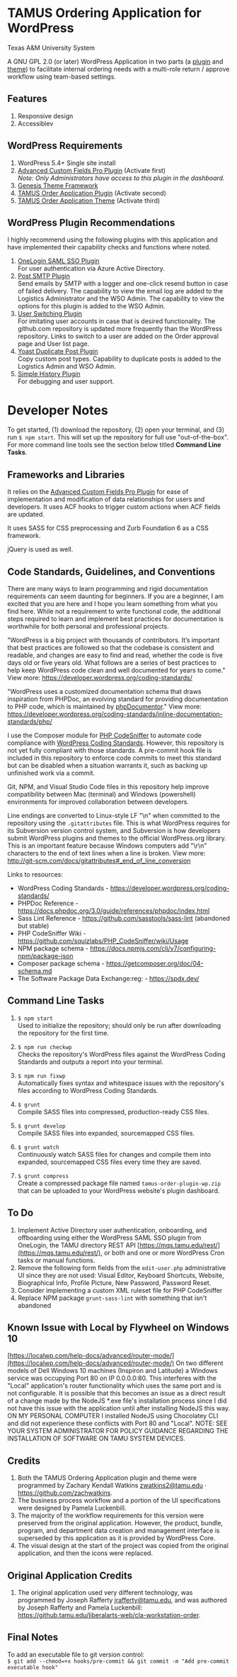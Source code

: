 # TAMUS Ordering Application for WordPress

Texas A&M University System

A GNU GPL 2.0 (or later) WordPress Application in two parts (a [plugin](https://github.com/zachwatkins/tamus-order-plugin-wp) and [theme](https://github.com/zachwatkins/tamus-order-theme-wp)) to facilitate internal ordering needs with a multi-role return / approve workflow using team-based settings.

## Features

1. Responsive design
3. Accessiblev

## WordPress Requirements

1. WordPress 5.4+ Single site install
2. [Advanced Custom Fields Pro Plugin](https://www.advancedcustomfields.com/pro/) (Activate first)  
   _Note: Only Administrators have access to this plugin in the dashboard._
3. [Genesis Theme Framework](https://www.studiopress.com/themes/genesis/)
5. [TAMUS Order Application Plugin](https://github.com/zachwatkins/tamus-order-plugin-wp) (Activate second)
4. [TAMUS Order Application Theme](https://github.com/zachwatkins/tamus-order-theme-wp) (Activate third)

## WordPress Plugin Recommendations

I highly recommend using the following plugins with this application and have implemented their capability checks and functions where noted.

1. [OneLogin SAML SSO Plugin](https://wordpress.org/plugins/onelogin-saml-sso/)  
   For user authentication via Azure Active Directory.
2. [Post SMTP Plugin](https://wordpress.org/plugins/post-smtp/)  
   Send emails by SMTP with a logger and one-click resend button in case of failed delivery. The capability to view the email log are added to the Logistics Administrator and the WSO Admin. The capability to view the options for this plugin is added to the WSO Admin.
3. [User Switching Plugin](https://wordpress.org/plugins/user-switching/)  
   For imitating user accounts in case that is desired functionality. The github.com repository is updated more frequently than the WordPress repository. Links to switch to a user are added on the Order approval page and User list page.
4. [Yoast Duplicate Post Plugin](https://wordpress.org/plugins/duplicate-post/)  
   Copy custom post types. Capability to duplicate posts is added to the Logistics Admin and WSO Admin.
5. [Simple History Plugin](https://wordpress.org/plugins/simple-history/)  
   For debugging and user support.

# Developer Notes

To get started, (1) download the repository, (2) open your terminal, and (3) run `$ npm start`. This will set up the repository for full use "out-of-the-box". For more command line tools see the section below titled **Command Line Tasks**.
## Frameworks and Libraries

It relies on the [Advanced Custom Fields Pro Plugin](https://www.advancedcustomfields.com/pro/) for ease of implementation and modification of data relationships for users and developers. It uses ACF hooks to trigger custom actions when ACF fields are updated.

It uses SASS for CSS preprocessing and Zurb Foundation 6 as a CSS framework.

jQuery is used as well.

## Code Standards, Guidelines, and Conventions

There are many ways to learn programming and rigid documentation requirements can seem daunting for beginners. If you are a beginner, I am excited that you are here and I hope you learn something from what you find here. While not a requirement to write functional code, the additional steps required to learn and implement best practices for documentation is worthwhile for both personal and professional projects.

"WordPress is a big project with thousands of contributors. It’s important that best practices are followed so that the codebase is consistent and readable, and changes are easy to find and read, whether the code is five days old or five years old. What follows are a series of best practices to help keep WordPress code clean and well documented for years to come." View more: <https://developer.wordpress.org/coding-standards/>

"WordPress uses a customized documentation schema that draws inspiration from PHPDoc, an evolving standard for providing documentation to PHP code, which is maintained by [phpDocumentor](http://phpdoc.org/)." View more: <https://developer.wordpress.org/coding-standards/inline-documentation-standards/php/>

I use the Composer module for [PHP CodeSniffer](https://github.com/squizlabs/PHP_CodeSniffer/) to automate code compliance with [WordPress Coding Standards](https://developer.wordpress.org/coding-standards/wordpress-coding-standards/). However, this repository is not yet fully compliant with those standards. A pre-commit hook file is included in this repository to enforce code commits to meet this standard but can be disabled when a situation warrants it, such as backing up unfinished work via a commit.

Git, NPM, and Visual Studio Code files in this repository help improve compatibility between Mac (terminal) and Windows (powershell) environments for improved collaboration between developers.

Line endings are converted to Linux-style LF "\n" when committed to the repository using the `.gitattributes` file. This is what WordPress requires for its Subversion version control system, and Subversion is how developers submit WordPress plugins and themes to the official WordPress.org library. This is an important feature because Windows computers add "\r\n" characters to the end of text lines when a line is broken. View more: http://git-scm.com/docs/gitattributes#_end_of_line_conversion

Links to resources:

* WordPress Coding Standards - <https://developer.wordpress.org/coding-standards/>
* PHPDoc Reference - <https://docs.phpdoc.org/3.0/guide/references/phpdoc/index.html>
* Sass Lint Reference - <https://github.com/sasstools/sass-lint> (abandoned but stable)
* PHP CodeSniffer Wiki - <https://github.com/squizlabs/PHP_CodeSniffer/wiki/Usage>
* NPM package schema - <https://docs.npmjs.com/cli/v7/configuring-npm/package-json>
* Composer package schema - <https://getcomposer.org/doc/04-schema.md>
* The Software Package Data Exchange:reg: - <https://spdx.dev/>

## Command Line Tasks

1. ```$ npm start```  
   Used to initialize the repository; should only be run after downloading the repository for the first time.

2. `$ npm run checkwp`  
   Checks the repository's WordPress files against the WordPress Coding Standards and outputs a report into your terminal.

3. `$ npm run fixwp`  
   Automatically fixes syntax and whitespace issues with the repository's files according to WordPress Coding Standards.

4. `$ grunt`  
   Compile SASS files into compressed, production-ready CSS files.

5. `$ grunt develop`  
   Compile SASS files into expanded, sourcemapped CSS files.

6. `$ grunt watch`  
   Continuously watch SASS files for changes and compile them into expanded, sourcemapped CSS files every time they are saved.

7. `$ grunt compress`  
   Create a compressed package file named `tamus-order-plugin-wp.zip` that can be uploaded to your WordPress website's plugin dashboard.

## To Do

1. Implement Active Directory user authentication, onboarding, and offboarding using either the WordPress SAML SSO plugin from OneLogin, the TAMU directory REST API [https://mqs.tamu.edu/rest/](https://mqs.tamu.edu/rest/), or both and one or more WordPress Cron tasks or manual functions.
2. Remove the following form fields from the `edit-user.php` administrative UI since they are not used: Visual Editor, Keyboard Shortcuts, Website, Biographical Info, Profile Picture, New Password, Password Reset.
3. Consider implementing a custom XML ruleset file for PHP CodeSniffer
4. Replace NPM package `grunt-sass-lint` with something that isn't abandoned

## Known Issue with Local by Flywheel on Windows 10
[https://localwp.com/help-docs/advanced/router-mode/](https://localwp.com/help-docs/advanced/router-mode/)  On two different models of Dell Windows 10 machines (Inspiron and Latitude) a Windows service was occupying Port 80 on IP 0.0.0.0:80. This interferes with the "Local" application's router functionality which uses the same port and is not configurable. It is possible that this becomes an issue as a direct result of a change made by the NodeJS *.exe file's installation process since I did not have this issue with the application until after installing NodeJS this way. ON MY PERSONAL COMPUTER I installed NodeJS using Chocolatey CLI and did not experience these conflicts with Port 80 and "Local". NOTE: SEE YOUR SYSTEM ADMINISTRATOR FOR POLICY GUIDANCE REGARDING THE INSTALLATION OF SOFTWARE ON TAMU SYSTEM DEVICES.

## Credits

1. Both the TAMUS Ordering Application plugin and theme were programmed by Zachary Kendall Watkins <zwatkins2@tamu.edu> · <https://github.com/zachwatkins>.
2. The business process workflow and a portion of the UI specifications were designed by Pamela Luckenbill.
3. The majority of the workflow requirements for this version were preserved from the original application. However, the product, bundle, program, and department data creation and management interface is superseded by this application as it is provided by WordPress Core.
4. The visual design at the start of the project was copied from the original application, and then the icons were replaced.

## Original Application Credits

1. The original application used very different technology, was programmed by Joseph Rafferty <jrafferty@tamu.edu>, and was authored by Joseph Rafferty and Pamela Luckenbill: <https://github.tamu.edu/liberalarts-web/cla-workstation-order>.

## Final Notes

To add an executable file to git version control:  
`$ git add --chmod=+x hooks/pre-commit && git commit -m "Add pre-commit executable hook"`